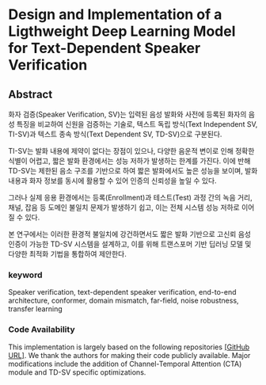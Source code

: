 # Design and Implementation of a Ligthweight Deep Learning Model for Text-Dependent Speaker Verification

## Abstract

화자 검증(Speaker Verification, SV)는 입력된 음성 발화와 사전에 등록된 화자의 음성 특징을 비교하여 신원을 검증하는 기술로, 텍스트 독립 방식(Text Independent SV, TI-SV)과 텍스트 종속 방식(Text Dependent SV, TD-SV)으로 구분된다. 

TI-SV는 발화 내용에 제약이 없다는 장점이 있으나, 다양한 음운적 변이로 인해 정확한 식별이 어렵고, 짧은 발화 환경에서는 성능 저하가 발생하는 한계를 가진다.
이에 반해 TD-SV는 제한된 음소 구조를 기반으로 하여 짧은 발화에서도 높은 성능을 보이며, 발화 내용과 화자 정보를 동시에 활용할 수 있어 인증의 신뢰성을 높일 수 있다.

그러나 실제 응용 환경에서는 등록(Enrollment)과 테스트(Test) 과정 간의 녹음 거리, 채널, 잡음 등 도메인 불일치 문제가 발생하기 쉽고, 이는 전체 시스템 성능 저하로 이어질 수 있다.

본 연구에서는 이러한 환경적 불일치에 강건하면서도 짧은 발화 기반으로 고신뢰 음성 인증이 가능한 TD-SV 시스템을 설계하고, 이를 위해 트랜스포머 기반 딥러닝 모델 및 다양한 최적화 기법을 통합하여 제안한다.

### keyword
Speaker verification, text-dependent speaker verification, end-to-end architecture, conformer, domain mismatch, far-field, noise robustness, transfer learning

### Code Availability
This implementation is largely based on the following repositories [[GitHub URL]](https://github.com/zyzisyz/mfa_conformer/tree/master).
We thank the authors for making their code publicly available. 
Major modifications include the addition of Channel-Temporal Attention (CTA) module and TD-SV specific optimizations.

